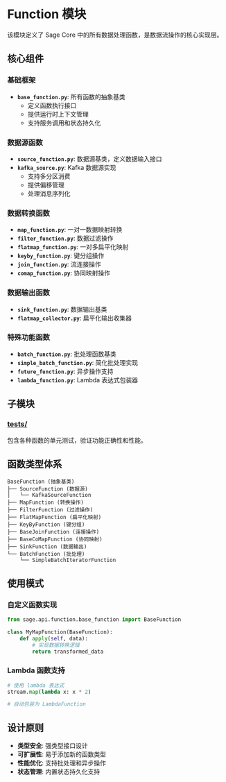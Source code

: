 # Function 模块

该模块定义了 Sage Core 中的所有数据处理函数，是数据流操作的核心实现层。

## 核心组件

### 基础框架
- **`base_function.py`**: 所有函数的抽象基类
  - 定义函数执行接口
  - 提供运行时上下文管理
  - 支持服务调用和状态持久化

### 数据源函数
- **`source_function.py`**: 数据源基类，定义数据输入接口
- **`kafka_source.py`**: Kafka 数据源实现
  - 支持多分区消费
  - 提供偏移管理
  - 处理消息序列化

### 数据转换函数
- **`map_function.py`**: 一对一数据映射转换
- **`filter_function.py`**: 数据过滤操作
- **`flatmap_function.py`**: 一对多扁平化映射
- **`keyby_function.py`**: 键分组操作
- **`join_function.py`**: 流连接操作
- **`comap_function.py`**: 协同映射操作

### 数据输出函数
- **`sink_function.py`**: 数据输出基类
- **`flatmap_collector.py`**: 扁平化输出收集器

### 特殊功能函数
- **`batch_function.py`**: 批处理函数基类
- **`simple_batch_function.py`**: 简化批处理实现
- **`future_function.py`**: 异步操作支持
- **`lambda_function.py`**: Lambda 表达式包装器

## 子模块

### [tests/](./tests/)
包含各种函数的单元测试，验证功能正确性和性能。

## 函数类型体系

```
BaseFunction (抽象基类)
├── SourceFunction (数据源)
│   └── KafkaSourceFunction
├── MapFunction (转换操作)
├── FilterFunction (过滤操作)  
├── FlatMapFunction (扁平化映射)
├── KeyByFunction (键分组)
├── BaseJoinFunction (连接操作)
├── BaseCoMapFunction (协同映射)
├── SinkFunction (数据输出)
└── BatchFunction (批处理)
    └── SimpleBatchIteratorFunction
```

## 使用模式

### 自定义函数实现
```python
from sage.api.function.base_function import BaseFunction

class MyMapFunction(BaseFunction):
    def apply(self, data):
        # 实现数据转换逻辑
        return transformed_data
```

### Lambda 函数支持
```python
# 使用 lambda 表达式
stream.map(lambda x: x * 2)

# 自动包装为 LambdaFunction
```

## 设计原则

- **类型安全**: 强类型接口设计
- **可扩展性**: 易于添加新的函数类型
- **性能优化**: 支持批处理和异步操作
- **状态管理**: 内置状态持久化支持
